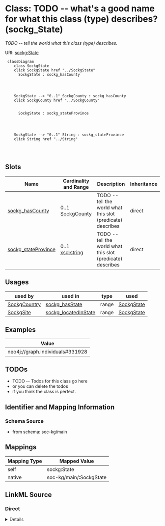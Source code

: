 

# Class: TODO -- what's a good name for what this class (type) describes? (sockg_State)


_TODO -- tell the world what this class (type) describes._





URI: [sockg:State](http://www.semanticweb.org/sockg/ontologies/2024/0/soil-carbon-ontology/State)






```mermaid
 classDiagram
    class SockgState
    click SockgState href "../SockgState"
      SockgState : sockg_hasCounty
        
          
    
    
    SockgState --> "0..1" SockgCounty : sockg_hasCounty
    click SockgCounty href "../SockgCounty"

        
      SockgState : sockg_stateProvince
        
          
    
    
    SockgState --> "0..1" String : sockg_stateProvince
    click String href "../String"

        
      
```




<!-- no inheritance hierarchy -->


## Slots

| Name | Cardinality and Range | Description | Inheritance |
| ---  | --- | --- | --- |
| [sockg_hasCounty](../slots/sockg_hasCounty.md) | 0..1 <br/> [SockgCounty](../classes/SockgCounty.md) | TODO -- tell the world what this slot (predicate) describes | direct |
| [sockg_stateProvince](../slots/sockg_stateProvince.md) | 0..1 <br/> [xsd:string](http://www.w3.org/2001/XMLSchema#string) | TODO -- tell the world what this slot (predicate) describes | direct |





## Usages

| used by | used in | type | used |
| ---  | --- | --- | --- |
| [SockgCountry](../classes/SockgCountry.md) | [sockg_hasState](../slots/sockg_hasState.md) | range | [SockgState](../classes/SockgState.md) |
| [SockgSite](../classes/SockgSite.md) | [sockg_locatedInState](../slots/sockg_locatedInState.md) | range | [SockgState](../classes/SockgState.md) |







## Examples

| Value |
| --- |
| neo4j://graph.individuals#331928 |

## TODOs

* TODO -- Todos for this class go here
* or you can delete the todos
* if you think the class is perfect.

## Identifier and Mapping Information







### Schema Source


* from schema: soc-kg/main




## Mappings

| Mapping Type | Mapped Value |
| ---  | ---  |
| self | sockg:State |
| native | soc-kg/main/:SockgState |







## LinkML Source

<!-- TODO: investigate https://stackoverflow.com/questions/37606292/how-to-create-tabbed-code-blocks-in-mkdocs-or-sphinx -->

### Direct

<details>
```yaml
name: sockg_State
description: TODO -- tell the world what this class (type) describes.
title: TODO -- what's a good name for what this class (type) describes?
todos:
- TODO -- Todos for this class go here
- or you can delete the todos
- if you think the class is perfect.
notes:
- There are 20 instances of this class.
examples:
- value: neo4j://graph.individuals#331928
from_schema: soc-kg/main
slots:
- sockg_hasCounty
- sockg_stateProvince
class_uri: sockg:State

```
</details>

### Induced

<details>
```yaml
name: sockg_State
description: TODO -- tell the world what this class (type) describes.
title: TODO -- what's a good name for what this class (type) describes?
todos:
- TODO -- Todos for this class go here
- or you can delete the todos
- if you think the class is perfect.
notes:
- There are 20 instances of this class.
examples:
- value: neo4j://graph.individuals#331928
from_schema: soc-kg/main
attributes:
  sockg_hasCounty:
    name: sockg_hasCounty
    description: TODO -- tell the world what this slot (predicate) describes.
    todos:
    - TODO -- Todos for this slot go here
    - or you can delete the todos
    - if you think the class is perfect.
    comments:
    - 34 occurrences with subject type sockg:State and object type sockg:County.
    examples:
    - value: neo4j://graph.individuals#331928 sockg:hasCounty neo4j://graph.individuals#46723
    from_schema: soc-kg/main
    rank: 1000
    slot_uri: sockg:hasCounty
    alias: sockg_hasCounty
    owner: sockg_State
    domain_of:
    - sockg_State
    range: sockg_County
  sockg_stateProvince:
    name: sockg_stateProvince
    description: TODO -- tell the world what this slot (predicate) describes.
    todos:
    - TODO -- Todos for this slot go here
    - or you can delete the todos
    - if you think the class is perfect.
    comments:
    - 20 occurrences with subject type sockg:State and object type string.
    examples:
    - value: neo4j://graph.individuals#331912 sockg:stateProvince CO
    from_schema: soc-kg/main
    rank: 1000
    slot_uri: sockg:stateProvince
    alias: sockg_stateProvince
    owner: sockg_State
    domain_of:
    - sockg_State
    range: string
class_uri: sockg:State

```
</details>
